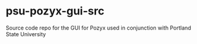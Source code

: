 # psu-pozyx-gui-src
Source code repo for the GUI for Pozyx used in conjunction with Portland State University
